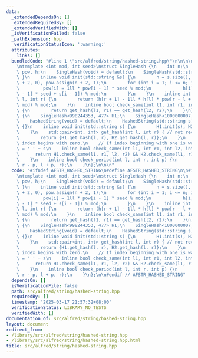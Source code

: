 ```yaml
---
data:
  _extendedDependsOn: []
  _extendedRequiredBy: []
  _extendedVerifiedWith: []
  _isVerificationFailed: false
  _pathExtension: hpp
  _verificationStatusIcon: ':warning:'
  attributes:
    links: []
  bundledCode: "#line 1 \"src/alfred/string/hashed-string.hpp\"\n\n\n\n#include <vector>\n\
    \ntemplate <int mod, int seed>\nstruct SingleHash {\n    int n;\n    std::vector<int>\
    \ pow, h;\n    SingleHash(void) = default;\n    SingleHash(std::string &s) { init(s);\
    \ }\n    inline void init(std::string &s) {\n        n = s.size(), h.assign(n\
    \ + 2, 0), pow.assign(n + 2, 1);\n        for (int i = 1; i <= n; i++) {\n   \
    \         pow[i] = 1ll * pow[i - 1] * seed % mod;\n            h[i] = (1ll * h[i\
    \ - 1] * seed + s[i - 1]) % mod;\n        }\n    }\n    inline int get_hash(int\
    \ l, int r) {\n        return (h[r + 1] - 1ll * h[l] * pow[r - l + 1] % mod +\
    \ mod) % mod;\n    }\n    inline bool check_same(int l1, int r1, int l2, int r2)\
    \ {\n        return get_hash(l1, r1) == get_hash(l2, r2);\n    }\n};\nstruct HashedString\
    \ {\n    SingleHash<998244353, 477> H1;\n    SingleHash<1000000007, 233> H2;\n\
    \    HashedString(void) = default;\n    HashedString(std::string s) : H1(s), H2(s)\
    \ {}\n    inline void init(std::string s) {\n        H1.init(s), H2.init(s);\n\
    \    }\n    std::pair<int, int> get_hash(int l, int r) { // not recommended.\n\
    \        return {H1.get_hash(l, r), H2.get_hash(l, r)};\n    }\n    // caution:\
    \ index begins with zero.\n    // If index beginning with one is wanted, use s\
    \ = ' ' + s\n    inline bool check_same(int l1, int r1, int l2, int r2) {\n  \
    \      return H1.check_same(l1, r1, l2, r2) && H2.check_same(l1, r1, l2, r2);\n\
    \    }\n    inline bool check_period(int l, int r, int p) {\n        return check_same(l,\
    \ r - p, l + p, r);\n    }\n};\n\n\n"
  code: "#ifndef AFSTR_HASHED_STRING\n#define AFSTR_HASHED_STRING\n\n#include <vector>\n\
    \ntemplate <int mod, int seed>\nstruct SingleHash {\n    int n;\n    std::vector<int>\
    \ pow, h;\n    SingleHash(void) = default;\n    SingleHash(std::string &s) { init(s);\
    \ }\n    inline void init(std::string &s) {\n        n = s.size(), h.assign(n\
    \ + 2, 0), pow.assign(n + 2, 1);\n        for (int i = 1; i <= n; i++) {\n   \
    \         pow[i] = 1ll * pow[i - 1] * seed % mod;\n            h[i] = (1ll * h[i\
    \ - 1] * seed + s[i - 1]) % mod;\n        }\n    }\n    inline int get_hash(int\
    \ l, int r) {\n        return (h[r + 1] - 1ll * h[l] * pow[r - l + 1] % mod +\
    \ mod) % mod;\n    }\n    inline bool check_same(int l1, int r1, int l2, int r2)\
    \ {\n        return get_hash(l1, r1) == get_hash(l2, r2);\n    }\n};\nstruct HashedString\
    \ {\n    SingleHash<998244353, 477> H1;\n    SingleHash<1000000007, 233> H2;\n\
    \    HashedString(void) = default;\n    HashedString(std::string s) : H1(s), H2(s)\
    \ {}\n    inline void init(std::string s) {\n        H1.init(s), H2.init(s);\n\
    \    }\n    std::pair<int, int> get_hash(int l, int r) { // not recommended.\n\
    \        return {H1.get_hash(l, r), H2.get_hash(l, r)};\n    }\n    // caution:\
    \ index begins with zero.\n    // If index beginning with one is wanted, use s\
    \ = ' ' + s\n    inline bool check_same(int l1, int r1, int l2, int r2) {\n  \
    \      return H1.check_same(l1, r1, l2, r2) && H2.check_same(l1, r1, l2, r2);\n\
    \    }\n    inline bool check_period(int l, int r, int p) {\n        return check_same(l,\
    \ r - p, l + p, r);\n    }\n};\n\n#endif // AFSTR_HASHED_STRING"
  dependsOn: []
  isVerificationFile: false
  path: src/alfred/string/hashed-string.hpp
  requiredBy: []
  timestamp: '2025-03-17 21:57:32+08:00'
  verificationStatus: LIBRARY_NO_TESTS
  verifiedWith: []
documentation_of: src/alfred/string/hashed-string.hpp
layout: document
redirect_from:
- /library/src/alfred/string/hashed-string.hpp
- /library/src/alfred/string/hashed-string.hpp.html
title: src/alfred/string/hashed-string.hpp
---
```

